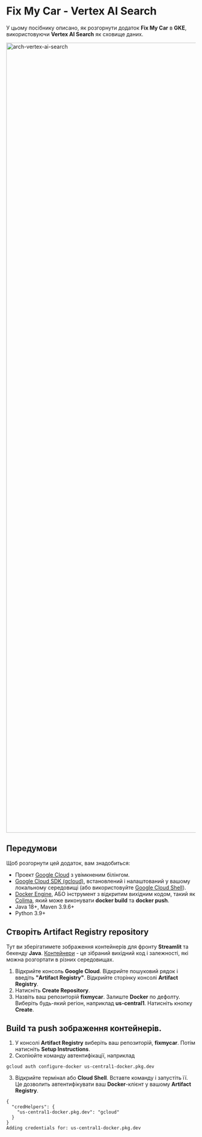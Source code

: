 # Fix My Car - Vertex AI Search

У цьому посібнику описано, як розгорнути додаток **Fix My Car** в **GKE**, використовуючи **Vertex AI Search** як сховище даних.

<img width="2098" alt="arch-vertex-ai-search" src="https://github.com/RebelsBoss/Fix_my_car/assets/126337643/ba691211-6e73-42cb-90c9-99dd9f5a5a36">

## Передумови

Щоб розгорнути цей додаток, вам знадобиться:

- Проект [Google Cloud](https://cloud.google.com/resource-manager/docs/creating-managing-projects#creating_a_project) з увімкненим білінгом.
- [Google Cloud SDK (gcloud)](https://cloud.google.com/sdk/docs/install), встановлений і налаштований у вашому локальному середовищі (або використовуйте [Google Cloud Shell](https://cloud.google.com/sdk/docs/interactive-gcloud)).
- [Docker Engine](https://docs.docker.com/engine/install/), АБО інструмент з відкритим вихідним кодом, такий як [Colima](https://github.com/abiosoft/colima), який може виконувати **docker build** та **docker push**.
- Java 18+, Maven 3.9.6+
- Python 3.9+

## Створіть Artifact Registry repository

Тут ви зберігатимете зображення контейнерів для фронту **Streamlit** та бекенду **Java**. [Контейнери](https://cloud.google.com/learn/what-are-containers) - це зібраний вихідний код і залежності, які можна розгортати в різних середовищах.

1. Відкрийте консоль **Google Cloud**. Відкрийте пошуковий рядок і введіть **"Artifact Registry"**. Відкрийте сторінку консолі **Artifact Registry**.
2. Натисніть **Create Repository**.
3. Назвіть ваш репозиторій **fixmycar**. Залиште **Docker** по дефолту. Виберіть будь-який регіон, наприклад **us-central1**. Натисніть кнопку **Create**.

## Build та push зображення контейнерів.

1. У консолі **Artifact Registry** виберіть ваш репозиторій, **fixmycar**. Потім натисніть **Setup Instructions**.
2. Скопіюйте команду автентифікації, наприклад

```
gcloud auth configure-docker us-central1-docker.pkg.dev
```

3. Відкрийте термінал або **Cloud Shell**. Вставте команду і запустіть її. Це дозволить автентифікувати ваш **Docker**-клієнт у вашому **Artifact Registry**.

```
{
  "credHelpers": {
    "us-central1-docker.pkg.dev": "gcloud"
  }
}
Adding credentials for: us-central1-docker.pkg.dev
```
